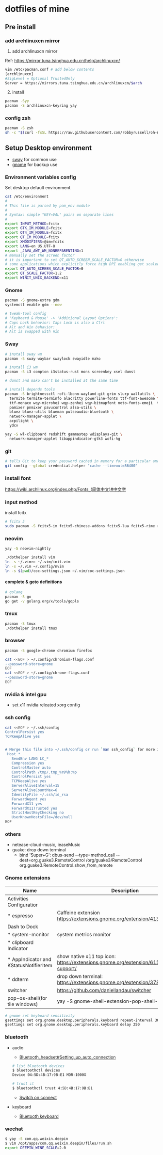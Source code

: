 # dotfiles of mine

## Pre install

### add archlinuxcn mirror

1. add archlinuxcn mirror

Ref: https://mirror.tuna.tsinghua.edu.cn/help/archlinuxcn/

```sh
vim /etc/pacman.conf # add below contents
[archlinuxcn]
#SigLevel = Optional TrustedOnly
Server = https://mirrors.tuna.tsinghua.edu.cn/archlinuxcn/$arch
```

2. install 

```bash
pacman -Syy
pacman -S archlinuxcn-keyring yay
```

### config zsh

```bash
pacman -S zsh
sh -c "$(curl -fsSL https://raw.githubusercontent.com/robbyrussell/oh-my-zsh/master/tools/install.sh)"
```

## Setup Desktop environment

- [sway](https://wiki.archlinux.org/index.php/Sway) for common use
- [gnome](https://wiki.archlinux.org/index.php/GNOME) for backup use

### Environment variables config

Set desktop default environment

```bash
cat /etc/environment
#
# This file is parsed by pam_env module
#
# Syntax: simple "KEY=VAL" pairs on separate lines
#
export INPUT_METHOD=fcitx
export GTK_IM_MODULE=fcitx
export QT4_IM_MODULE=fcitx
export QT_IM_MODULE=fcitx
export XMODIFIERS=@im=fcitx
export LANG=en_US.UTF-8
export _JAVA_AWT_WM_NONREPARENTING=1
# manually set the screen factor
# it is important to set QT_AUTO_SCREEN_SCALE_FACTOR=0 otherwise
# some applications which explicitly force high DPI enabling get scaled twice
export QT_AUTO_SCREEN_SCALE_FACTOR=0
export QT_SCALE_FACTOR=1.2
export WINIT_UNIX_BACKEND=x11
```

### Gnome

```bash
pacman -S gnome-extra gdm
systemctl enable gdm --now

# tweak-tool config
# 'Keyboard & Mouse' -> 'Additional Layout Options':
# Caps Lock behavior: Caps Lock is also a Ctrl
# Alt and Win behavior:
# Alt is swapped with Win
```

### Sway

```bash
# install sway wm
pacman -S sway waybar swaylock swayidle mako

# install i3 wm
pacman -S i3 compton i3status-rust mons screenkey xsel dunst

# dunst and mako can't be installed at the same time

# install depends tools
pacman -S brightnessctl rofi-lbonn-wayland-git grim slurp wallutils \
  termite termite-terminfo alacritty powerline-fonts ttf-font-awesome \
  ttf-monaco wqy-microhei wqy-zenhei wqy-bitmapfont noto-fonts-emoji  ttf-jetbrains-mono\
  pamixer pnmixer pavucontrol alsa-utils \
  bluez bluez-utils blueman pulseaudio-bluetooth \
  network-manager-applet \
  acpilight \
  ydcv

yay -S wl-clipboard redshift gammastep wdisplays-git \
  network-manager-applet libappindicator-gtk3 wofi-hg
```

### git

```sh
# tells Git to keep your password cached in memory for a particular amount of minutes.
git config --global credential.helper "cache --timeout=86400"
```

### install font

https://wiki.archlinux.org/index.php/Fonts_(简体中文)#中文字

### input method

install fcitx

```bash
# fcitx 5
sudo pacman -S fcitx5-im fcitx5-chinese-addons fcitx5-lua fcitx5-rime rime-emoji
```

### neovim

```sh
yay -S neovim-nightly

./dothelper install vim
ln -s ~/.vimrc ~/.vim/init.vim
ln -s ~/.vim ~/.config/nvim
ln -s $(pwd)/coc-settings.json ~/.vim/coc-settings.json
```

#### complete & goto definitions

```sh
# golang
pacman -S go
go get -v golang.org/x/tools/gopls
```

### tmux

```bash
pacman -S tmux
./dothelper install tmux
```

### browser

```bash
pacman -S google-chrome chromium firefox

cat <<EOF > ~/.config/chromium-flags.conf
--password-store=gnome
EOF
cat <<EOF > ~/.config/chrome-flags.conf
--password-store=gnome
EOF
```

### nvidia & intel gpu

* set x11 nvidia releated xorg config

### ssh config

```bash
cat <<EOF > ~/.ssh/config
ControlPersist yes
TCPKeepAlive yes


# Merge this file into ~/.ssh/config or run `man ssh_config` for more info
 Host *
   SendEnv LANG LC_*
   Compression yes
   ControlMaster auto
   ControlPath /tmp/.tmp_%r@%h:%p
   ControlPersist yes
   TCPKeepAlive yes
   ServerAliveInterval=15
   ServerAliveCountMax=6
   IdentityFile ~/.ssh/id_rsa
   ForwardAgent yes
   ForwardX11 yes
   ForwardX11Trusted yes
   StrictHostKeyChecking no
   UserKnownHostsFile=/dev/null
EOF
```

### others

* netease-cloud-music, ieaseMusic
* guake: drop down terminal
    - bind 'Super+G': dbus-send --type=method_call --dest=org.guake3.RemoteControl /org/guake3/RemoteControl org.guake3.RemoteControl.show_from_remote

### Gnome extensions

| Name                                 | Description                                                                                |
|--------------------------------------|--------------------------------------------------------------------------------------------|
| Activities Configuratior             |                                                                                            |
| * espresso                           | Caffeine extension https://extensions.gnome.org/extension/4135/espresso/                   |
| Dash to Dock                         |                                                                                            |
| * system-monitor                     | system metrics monitor                                                                     |
| * clipboard Indicator                |                                                                                            |
| * AppIndicator and KStatusNotifierItem | show native x11 top icon: https://extensions.gnome.org/extension/615/appindicator-support/ |
| * ddterm                               | drop down terminal: https://extensions.gnome.org/extension/3780/ddterm/                    |
| switcher                             | https://github.com/daniellandau/switcher                                                   |
| pop-os-shell(for tile windows)       | yay -S gnome-shell-extension-pop-shell-git                                                 |


```bash
# gnome set keyboard sensitivity
gsettings set org.gnome.desktop.peripherals.keyboard repeat-interval 30
gsettings set org.gnome.desktop.peripherals.keyboard delay 250
```

### bluetooth

- audio
    - [Bluetooth_headset#Setting_up_auto_connection](https://wiki.archlinux.org/index.php/Bluetooth_headset#Setting_up_auto_connection)


    ```bash
    # list bluetooth devices
    $ bluetoothctl devices
    Device 04:5D:4B:17:9B:E1 MDR-1000X

    # trust it
    $ bluetoothctl trust 4:5D:4B:17:9B:E1
    ```

    - [Switch on connect](https://wiki.archlinux.org/index.php/PulseAudio#Switch_on_connect)

- keyboard
    - [Bluetooth keyboard](https://wiki.archlinux.org/index.php/Bluetooth_keyboard)


### wechat

```bash
$ yay -S com.qq.weixin.deepin
$ vim /opt/apps/com.qq.weixin.deepin/files/run.sh
export DEEPIN_WINE_SCALE=2.0
```
